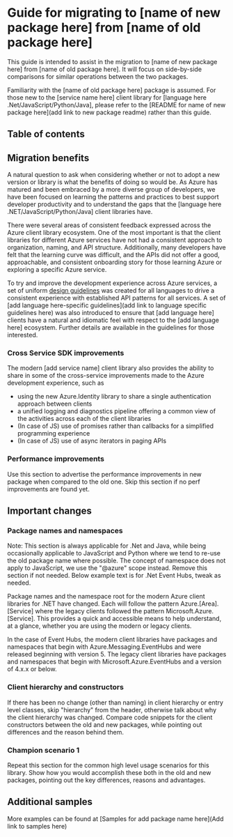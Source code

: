 # Guide for migrating to [name of new package here] from [name of old package here] 

This guide is intended to assist in the migration to [name of new package here] from [name of old package here]. It will focus on side-by-side comparisons for similar operations between the two packages.

Familiarity with the [name of old package here] package is assumed. For those new to the [service name here] client library for [language here .Net/JavaScript/Python/Java], please refer to the [README for name of new package here](add link to new package readme) rather than this guide.

## Table of contents

## Migration benefits

A natural question to ask when considering whether or not to adopt a new version or library is what the benefits of doing so would be. As Azure has matured and been embraced by a more diverse group of developers, we have been focused on learning the patterns and practices to best support developer productivity and to understand the gaps that the [language here .NET/JavaScript/Python/Java] client libraries have.

There were several areas of consistent feedback expressed across the Azure client library ecosystem. One of the most important is that the client libraries for different Azure services have not had a consistent approach to organization, naming, and API structure. Additionally, many developers have felt that the learning curve was difficult, and the APIs did not offer a good, approachable, and consistent onboarding story for those learning Azure or exploring a specific Azure service.

To try and improve the development experience across Azure services, a set of uniform [design guidelines](https://azure.github.io/azure-sdk/general_introduction.html) was created for all languages to drive a consistent experience with established API patterns for all services. A set of [add language here-specific guidelines](add link to language specific guidelines here) was also introduced to ensure that [add language here] clients have a natural and idiomatic feel with respect to the [add language here] ecosystem. Further details are available in the guidelines for those interested.

### Cross Service SDK improvements

The modern [add service name] client library also provides the ability to share in some of the cross-service improvements made to the Azure development experience, such as 
- using the new Azure.Identity library to share a single authentication approach between clients
- a unified logging and diagnostics pipeline offering a common view of the activities across each of the client libraries
- (In case of JS) use of promises rather than callbacks for a simplified programming experience
- (In case of JS) use of async iterators in paging APIs

### Performance improvements

Use this section to advertise the performance improvements in new package when compared to the old one. Skip this section if no perf improvements are found yet.

## Important changes

### Package names and namespaces

Note: This section is always applicable for .Net and Java, while being occasionally applicable to JavaScript and Python where we tend to re-use the old package name where possible. The concept of namespace does not apply to JavaScript, we use the "@azure" scope instead. Remove this section if not needed. Below example text is for .Net Event Hubs, tweak as needed.

Package names and the namespace root for the modern Azure client libraries for .NET have changed. Each will follow the pattern Azure.[Area].[Service] where the legacy clients followed the pattern Microsoft.Azure.[Service]. This provides a quick and accessible means to help understand, at a glance, whether you are using the modern or legacy clients.

In the case of Event Hubs, the modern client libraries have packages and namespaces that begin with Azure.Messaging.EventHubs and were released beginning with version 5. The legacy client libraries have packages and namespaces that begin with Microsoft.Azure.EventHubs and a version of 4.x.x or below.

### Client hierarchy and constructors

If there has been no change (other than naming) in client hierarchy or entry level classes, skip "hierarchy" from the header, otherwise talk about why the client hierarchy was changed. Compare code snippets for the client constructors between the old and new packages, while pointing out differences and the reason behind them.

### Champion scenario 1

Repeat this section for the common high level usage scenarios for this library.
Show how you would accomplish these both in the old and new packages, pointing out the key differences, reasons and advantages.

## Additional samples

More examples can be found at [Samples for add package name here](Add link to samples here)
